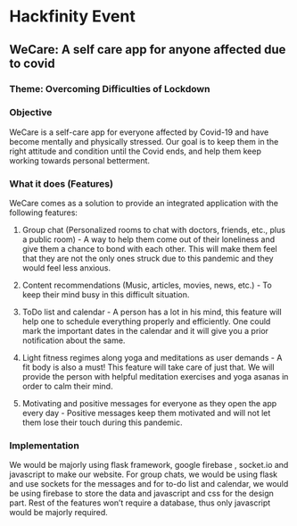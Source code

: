 # **Hackfinity Event**

## **WeCare:** A self care app for anyone affected due to covid

### **Theme:** Overcoming Difficulties of Lockdown

### Objective

WeCare is a self-care app for everyone affected by Covid-19 and have become mentally and physically stressed. Our goal is to keep them in the right attitude and condition until the Covid ends, and help them keep working towards personal betterment.

### What it does (Features)

WeCare comes as a solution to provide an integrated application with the following features:

1. Group chat (Personalized rooms to chat with doctors, friends, etc., plus a public room) - A way to help them come out of their loneliness and give them a chance to bond with each other. This will make them feel that they are not the only ones struck due to this pandemic and they would feel less anxious.

2. Content recommendations (Music, articles, movies, news, etc.) - To keep their mind busy in this difficult situation.

3. ToDo list and calendar - A person has a lot in his mind, this feature will help one to schedule everything properly and efficiently. One could mark the important dates in the calendar and it will give you a prior notification about the same.

4. Light fitness regimes along yoga and meditations as user demands - A fit body is also a must! This feature will take care of just that. We will provide the person with helpful meditation exercises and yoga asanas in order to calm their mind.

5. Motivating and positive messages for everyone as they open the app every day - Positive messages keep them motivated and will not let them lose their touch during this pandemic.

### Implementation

We would be majorly using flask framework, google firebase , socket.io and javascript to make our website. For group chats, we would be using flask and use sockets for the messages and for to-do list and calendar, we would be using firebase to store the data and javascript and css for the design part. Rest of the features won’t require a database, thus only javascript would be majorly required.
